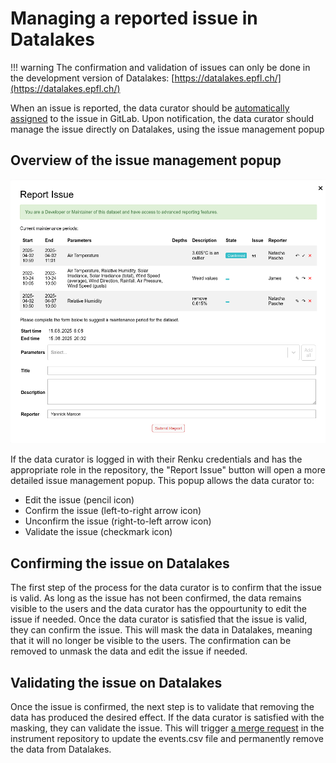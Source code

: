 # Managing a reported issue in Datalakes

!!! warning
The confirmation and validation of issues can only be done in the development version of Datalakes: [https://datalakes.epfl.ch/](https://datalakes.epfl.ch/)

When an issue is reported, the data curator should be [automatically assigned](assignment.md) to the issue in GitLab. Upon notification, the data curator should manage the issue directly on Datalakes, using the issue management popup

## Overview of the issue management popup

![Screenshot](../img/issue_form_maintainer.png)

If the data curator is logged in with their Renku credentials and has the appropriate role in the repository, the "Report Issue" button will open a more detailed issue management popup. This popup allows the data curator to:

- Edit the issue (pencil icon)
- Confirm the issue (left-to-right arrow icon)
- Unconfirm the issue (right-to-left arrow icon)
- Validate the issue (checkmark icon)

## Confirming the issue on Datalakes

The first step of the process for the data curator is to confirm that the issue is valid. As long as the issue has not been confirmed, the data remains visible to the users and the data curator has the oppourtunity to edit the issue if needed. Once the data curator is satisfied that the issue is valid, they can confirm the issue. This will mask the data in Datalakes, meaning that it will no longer be visible to the users. The confirmation can be removed to unmask the data and edit the issue if needed.

## Validating the issue on Datalakes

Once the issue is confirmed, the next step is to validate that removing the data has produced the desired effect. If the data curator is satisfied with the masking, they can validate the issue. This will trigger [a merge request](merging.md) in the instrument repository to update the events.csv file and permanently remove the data from Datalakes.

